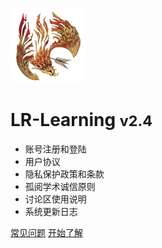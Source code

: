 ![logo](./_media/icon.png )

# LR-Learning   <small>v2.4</small>

- 账号注册和登陆
- 用户协议 
- 隐私保护政策和条款 
- 孤阅学术诚信原则
- 讨论区使用说明
- 系统更新日志

[常见问题](https://support.qq.com/products/121417/faqs-more/)
[开始了解](#平台介绍)